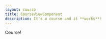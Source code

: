 ```yaml
---
layout: course
title: CourseViewComponent
description: It's a course and it **works**!
---
```


Course!
